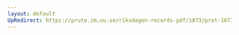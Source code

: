 ```yaml
---
layout: default
UpRedirect: https://pruto.im.uu.se/riksdagen-records-pdf/1873/prot-1873--fk--515/prot-1873--fk--515_027.pdf
---
```

